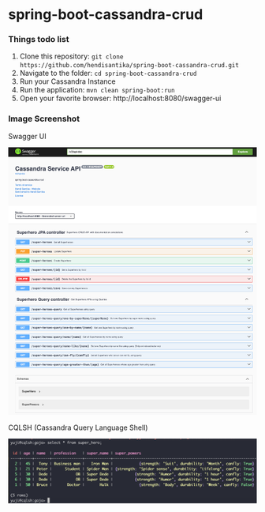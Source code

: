 # spring-boot-cassandra-crud

### Things todo list

1. Clone this repository: `git clone https://github.com/hendisantika/spring-boot-cassandra-crud.git`
2. Navigate to the folder: `cd spring-boot-cassandra-crud`
3. Run your Cassandra Instance
4. Run the application: `mvn clean spring-boot:run`
5. Open your favorite browser: http://localhost:8080/swagger-ui

### Image Screenshot

Swagger UI

![Swagger UI](img/Swagger-UI.png "Swagger UI")

CQLSH (Cassandra Query Language Shell)

![CQLSH (Cassandra Query Language Shell)](img/cqlsh.png "CQLSH (Cassandra Query Language Shell)")
